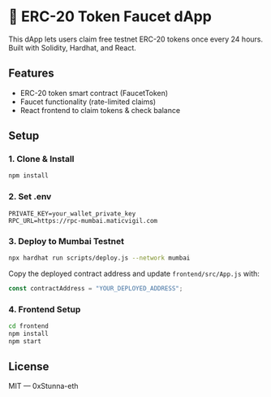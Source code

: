 
# 🧴 ERC-20 Token Faucet dApp

This dApp lets users claim free testnet ERC-20 tokens once every 24 hours. Built with Solidity, Hardhat, and React.

## Features

- ERC-20 token smart contract (FaucetToken)
- Faucet functionality (rate-limited claims)
- React frontend to claim tokens & check balance

## Setup

### 1. Clone & Install

```bash
npm install
```

### 2. Set .env

```env
PRIVATE_KEY=your_wallet_private_key
RPC_URL=https://rpc-mumbai.maticvigil.com
```

### 3. Deploy to Mumbai Testnet

```bash
npx hardhat run scripts/deploy.js --network mumbai
```

Copy the deployed contract address and update `frontend/src/App.js` with:

```js
const contractAddress = "YOUR_DEPLOYED_ADDRESS";
```

### 4. Frontend Setup

```bash
cd frontend
npm install
npm start
```

## License

MIT — 0xStunna-eth
